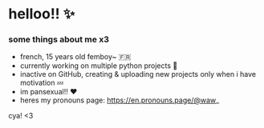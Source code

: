 # helloo!! ✨
### some things about me x3
- french, 15 years old femboy~ 🇫🇷
- currently working on multiple python projects 🐍
- inactive on GitHub, creating & uploading new projects only when i have motivation 💤
- im pansexual!! ❤️
- heres my pronouns page: https://en.pronouns.page/@waw_

cya! <3
